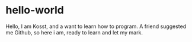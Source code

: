 # hello-world
Hello, I am Kosst, and a want to learn how to program. A friend suggested me Github, so here i am, ready to learn and let my mark.
